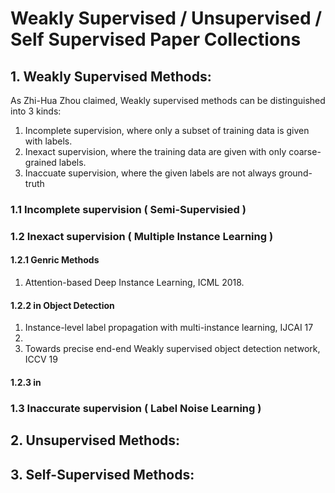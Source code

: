 # Weakly Supervised / Unsupervised / Self Supervised Paper Collections

## 1. Weakly Supervised Methods:
As Zhi-Hua Zhou claimed, Weakly supervised methods can be distinguished into 3 kinds:
1. Incomplete supervision, where only a subset of training data is given with labels.
2. Inexact supervision, where the training data are given with only coarse-grained labels.
3. Inaccuate supervision, where the given labels are not always ground-truth

### 1.1 Incomplete supervision ( Semi-Supervisied )


### 1.2 Inexact supervision ( Multiple Instance Learning )
#### 1.2.1 Genric Methods
1. Attention-based Deep Instance Learning, ICML 2018.
#### 1.2.2 in Object Detection
1. Instance-level label propagation with multi-instance learning, IJCAI 17
2. 
3. Towards precise end-end Weakly supervised object detection network, ICCV 19
#### 1.2.3 in 
### 1.3 Inaccurate supervision ( Label Noise Learning )

## 2. Unsupervised Methods:



## 3. Self-Supervised Methods:
